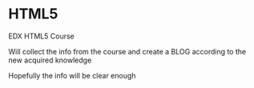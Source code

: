 # HTML5
EDX HTML5 Course

Will collect the info from the course and create a BLOG according to the new acquired knowledge

Hopefully the info will be clear enough
